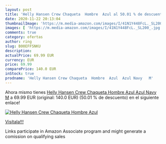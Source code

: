 ```yaml
---
layout: post
title: 'Helly Hansen Crew Chaqueta  Hombre  Azul al 50.01 % de descuento'
date: 2020-11-22 20:13:04
thumbnailImage: 'https://m.media-amazon.com/images/I/41N1Y448FcL._SL200_.jpg'
images: [ 'https://m.media-amazon.com/images/I/41N1Y448FcL._SL200_.jpg' ]
comments: true
category: ofertas
author: ring
slug: B00EFFSNKU
description:
actualPrice: 69.99 EUR
currency: EUR
price: 69.99
comparePrice: 140.0 EUR
inStock: true
prodname: 'Helly Hansen Crew Chaqueta  Hombre  Azul  Azul Navy   M'
---
```


Ahora mismo tienes [Helly Hansen Crew Chaqueta  Hombre  Azul  Azul Navy   M](https://www.amazon.es/dp/B00EFFSNKU/?tag=tolees-21) a 69.99 EUR (original: 140.0 EUR) (50.01 %  de descuento) en el siguiente enlace!

[![Helly Hansen Crew Chaqueta  Hombre  Azul](https://m.media-amazon.com/images/I/41N1Y448FcL._SL200_.jpg)](https://www.amazon.es/dp/B00EFFSNKU/?tag=tolees-21)

[Visítala!!!](https://www.amazon.es/dp/B00EFFSNKU/?tag=tolees-21)

Links participate in Amazon Associate program and might generate a comission on qualifying sales
